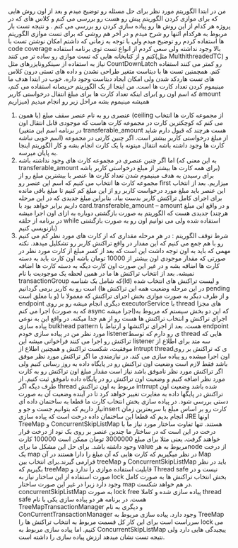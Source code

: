من در ابتدا الگوریتم مورد نظر برای حل مسئله رو توضیح میدم و بعد از اون روش هایی که برای موازی کردن الگوریتم پیش رو هست رو بررسی می کنم  و کلاس  های که در پروژه هر کدام از این روش ها رو پیاده سازی کردن رو بررسی می کنم . و نتیجه تست بار مربوط به هرکدام ائنها رو شرح میدم و در آخر هم  روشی که برای تست موازی الگوریتم ها استفاده کردم رو توضیح میدم ولی با توجه به زمانی که داشتم امکان نوشتن تست با code coverage بالا وجود نداشته ولی سعی کردم از انواع تست توی برنامه استفاده کنم و از کتابخانه هایی که تست موازی رو ساده تر می کنند(مثل MulthithreadedTC) و نیاز به استفاده از سینکرونایزرهای مثل CountDownLatch رو کمتر می کنند  استفاده کنم. همچمنین تست ها با دیتاست متغیر طراحی نشدن و داده  های تستی درون کلاس های تست هاردکد شدن ولی امکان ایجاد دیتاست وجود داره.
خوب در ایتدا هدف ما مینیموم کردن تعداد کارت ها است. من اینجا از یک الگوریتم حریصانه استفاده می کنم، برای اینکه تعداد کارت ها برای مبلغ انتفال درخواستی کاربر( که اسم اون رو amount میزاریم) همیشه مینیموم بشه مراحل زیر رو انجام میدیم
1.	عنصری رو به نام عنصر سقف مبلغ (یا همون (ceiling از مجموعه کارت ها انتخاب می کنم که کوچکترین کارت در مجموعه کارت هاست که موجودی قابل انتقال اون (در برنامه اسم این متغیر transferable_amount هست هرچند که قبول دارم شاید اسم خوبی نباشه) از مبلغ درخواستی کاربر بیشتر است. اگر چنین کارتی در مجموعه کارت ها وجود داشته باشه انتقال میتونه با یک کارت انجام بشه  و کار الگوریتم اینجا به پایان میرسه.
2.	اما اگر چنین عنصری در مجموعه کارت های وجود نداشته باشه (به این معنی که transferable_amount برای همه کارت ها بیشتر از مبلغ درخواستی کاربر باشه) برای رسیدن به هدف مینیموم شدن تعداد کارت ها عنصر با بیشترین مبلغ رو از مجموعه کارت ها انتخاب می کنیم که اسم این عنصر رو first میزاریم. بعد از انتخاب این عنصر باید مبلغ مورد درخواست کاربر رو از این مبلغ کم کنیم تا مبلغ باقی مانده برای اجرای کامل تراکنش کاربر بدست بیاد. بنابراین مبلغ جدیدی که در این مرحله داریم برابر خواهد بود با card.transferable_amount – amount  و در واقع این مبلغ جدیدی هست که الگوریتم به صورت بازگشتی دوباره به ازای اون اجرا میشه (هرچند در برنامه از حلقه while   استفاده شده ولی می توانیم اون رو به صورت بازگشتی بازنویسی کنیم)
3.	شرط توقف الگوریتم : در هر مرحله مقداری که از کارت های مورد نظر کم می کنیم رو با هم جمع می کنیم که این مفدار در واقع تراکنش کاربر رو تشکلیل میدهد.
نکته مهمی که باید به اون توجه داشت این است که بعد از کسر مبلغ از کارت مورد نظر در صورتی که مقدار موجودی اون بیشتر از 10000  تومان باشه اون کارت باید به دسته کارت  ها اضافه بشه و در غیر این صورت اون کارت دیگه به دسته کارت ها اضافه نمیشه.
بعد از انتخاب تراکنش ها ما در همین لحظه یک موجودیت با نام transactionGroup که شامل یک شناسه(Id) و لیست تراکنش های انتخاب شده است رو به کاربر برمی گردانیم (در این مرحله وضعیت همه این تراکنش ها pending  و یا معلق است) و از طرف دیگر به صورت موازی بخش اجرای تراکنش که معمولا با endpoint دیگری انجام میشه رو بر روی executorService با thread های مجزا اجرا می کنم (که به صورت async اجرا میشه)که این دو بخش سیستم که مریوط به اجرای تراکنش و انتخاب تراکنش ها هست رو از هم جدا میکنه. در واقع این به نوعی پیاده سازی bulkhead pattern هست.
بعد از اجرای تراکنشها و ارتباط با endpoint مورد نظر من در پیاده سازی خودم listenerی رو دارم که توسط thread هایی که  تراکنش رو اجرا می کنند فراخوانی میشه این listener  سه متد برای اطلاع از موفقیت، شکست تراکنش و همچنین اطلاع از intrupt threadی  که تراکنش بر روی اون اجرا میشده رو پیاده سازی می کند. در نیازمندی ما اگر تراکنش مورد نظر موفق باشد فقط لازم است وضعیت اون تراکنش رو در پایگاه داده به روز رسانی کنیم ولی اگر تراکنش مورد نظر ناموفق باشد نیاز است مقدار مبلغ اون تراکنش رو به کارت مورد نظر اضافه کنیم و وضعیت اون تراکنش رو در پایگاه داده ناموفق ثیت کنیم. از طرف دیگه اگر thread مربوط به اون تراکنش intrrupt شده باشد  وضعیت اون تراکنش در پایگها داده به مغایرت تغییر خواهد کرد تا در آینده وضعیت آن به صورت دستی بررسی شود.
در پیاده سازی بخش انتخاب کارت ما قطعا به ساختمان داده ای نیاز داریم که بتوانیم جست و جو وinsert   کارت رو بر اساس مبلغ
با سریعترین زمان انجام بدیم  که قطعا این ساختمان داده درخت است که پیاده سازی JRE اونها  TreeMap   و ConcurrentSkipListMap هستند.  تنها تفاوت ساختار مورد نیاز ما با درخت در این است که در ساختار ما چندین عنصر بر روی بک نود از درخت قرار خواهند گرفت. یعنی مثلا برای مبلغ 3000000  تومان ممکن است 100000  کارت وجود داشته باشد.  برای حل این مشکل ما برای value مربوط به هرnode  از درخت یک map در نظر میگیریم که کارت هایی که آن مبلغ را دارا هستند در آن Map قرارمی گیرند.برای انتخاب بین treeMap  و  ConcurrentSkipListMap  باید در نظر بگیریم که treeMap  قابلیت استفاده موازی را ندارد و Thread safe نیست و در صورت استفاده از این ساختار نیاز به lock بخش انتخاب تراکنش ها به صورت کامل وجود دارد زیرا در غیر این صورت ساختار map در هم خواهد شکست. concurrentSkipListMap به صورت lock free پیاده سازی شده و کاملا thread safe هست. در برنامه هر دو پیاده سازی یکی با نام TreeMapTransactionManager و دیگری به نام ConCurrentTransactionManager وجود دارد.
پیاده سازی مریوط به TreeMap سرراست است برای این کار کل قسمت مربوط به انتخاب تراکنش ها را lock می کنیم.
اما پیاده سازی مربوط به ConcurrentSkipListMap پیچیدگی هایی دارد ولی نتیجه تست نشان میدهد ارزش پیاده سازی را داشته است.

